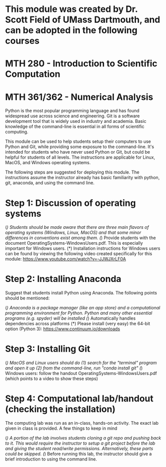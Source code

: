 # This module was created by Dr. Scott Field of UMass Dartmouth, and can be adopted in the following courses
# MTH 280 - Introduction to Scientific Computation
# MTH 361/362 - Numerical Analysis

Python is the most popular programming language and has found widespread use across science and engineering. Git is a software development tool that is widely used in industry and academia. Basic knowledge of the command-line is essential in all forms of scientific computing.

This module can be used to help students setup their computers to use Python and Git, while providing some exposure to the command-line. It's intended for students who have never used Python or Git, but could be helpful for students of all levels. The instructions are applicable for Linux, MacOS, and Windows operating systems. 

The following steps are suggested for deploying this module. The instructions assume the instructor already has basic familiarity with python, git, anaconda, and using the command line.

# Step 1: Discussion of operating systems 

(*) Students should be made aware that there are three main flavors of operating systems (Windows, Linux, MacOS) and that some minor differences in conventions exist among them.
(*) Provide students with the document OperatingSystems-WindowsUsers.pdf. This is especially important for Windows users.
  (*) Installation instructions for Windows users can be found by viewing the following video created specifically for this module: https://www.youtube.com/watch?v=-JJWJXrLF0A

# Step 2: Installing Anaconda

Suggest that students install Python using Anaconda. The following points should be mentioned:

(*) Anaconda is a package manager (like an app store) and a computational programming environment for Python. Python and many other essential programs (e.g. spyder) will be installed
(*) Automatically handles dependencies across platforms
(*) Please install (very easy) the 64-bit option (Python 3): https://www.continuum.io/downloads

# Step 3: Installing Git

(*) MacOS and Linux users should do
  (1) search for the "terminal" program and open it up
  (2) from the command-line, run "conda install git"
(*) Windows users: follow the handout OperatingSystems-WindowsUsers.pdf (which points to a video to show these steps)

# Step 4: Computational lab/handout (checking the installation)

The computing lab was run as an in-class, hands-on activity. The exact lab given in class is provided. A few things to keep in mind

(*) A portion of the lab involves students cloning a git repo and pushing back to it. This would require the instructor to setup a git project before the lab and giving the student read/write permissions. Alternatively, these parts could be skipped. 
(*) Before running this lab, the instructor should give a brief introduction to using the command line. 
